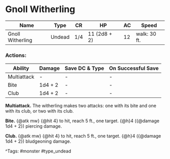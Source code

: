 # Gnoll Witherling

| Name | Type | CR | HP | AC | Speed |
|------|------|----|----|----|-------|
| Gnoll Witherling | Undead | 1/4 | 11 (2d8 + 2) | 12 | walk: 30 ft. |

### Actions:

| Ability | Damage | Save DC & Type | On Successful Save |
|---------|--------|----------------|--------------------|
| Multiattack | - | - | - |
| Bite | 1d4 + 2 | - | - |
| Club | 1d4 + 2 | - | - |


**Multiattack.** The witherling makes two attacks: one with its bite and one with its club, or two with its club.

**Bite.** {@atk mw} {@hit 4} to hit, reach 5 ft., one target. {@h}4 ({@damage 1d4 + 2}) piercing damage.

**Club.** {@atk mw} {@hit 4} to hit, reach 5 ft., one target. {@h}4 ({@damage 1d4 + 2}) bludgeoning damage.

^Tags: #monster #type_undead